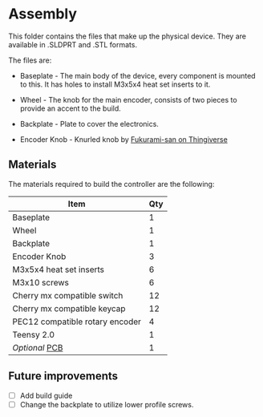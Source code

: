 # Assembly
This folder contains the files that make up the physical device. They are available in .SLDPRT and .STL 
formats.

The files are:

- Baseplate - The main body of the device, every component is mounted to this. It has holes to install 
M3x5x4 heat set inserts to it.

- Wheel - The knob for the main encoder, consists of two pieces to provide an accent to the build.

- Backplate - Plate to cover the electronics.

- Encoder Knob - Knurled knob by 
[Fukurami-san on Thingiverse](https://www.thingiverse.com/thing:4541677/) 

## Materials
The materials required to build the controller are the following:

Item                            | Qty
------------------------------- | ---
Baseplate                       | 1
Wheel                           | 1
Backplate                       | 1
Encoder Knob                    | 3
M3x5x4 heat set inserts         | 6
M3x10 screws                    | 6
Cherry mx compatible switch     | 12
Cherry mx compatible keycap     | 12
PEC12 compatible rotary encoder | 4
Teensy 2.0                      | 1
*Optional* [PCB](../Schematics) | 1

## Future improvements
- [ ] Add build guide
- [ ] Change the backplate to utilize lower profile screws.